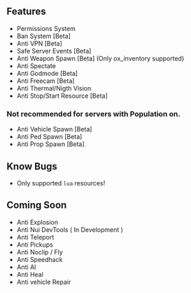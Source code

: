 ## Features
- Permissions System
- Ban System [Beta]
- Anti VPN [Beta]
- Safe Server Events [Beta]
- Anti Weapon Spawn [Beta] (Only ox_inventory supported)
- Anti Spectate
- Anti Godmode [Beta]
- Anti Freecam [Beta]
- Anti Thermal/Nigth Vision
- Anti Stop/Start Resource [Beta]

### Not recommended for servers with Population on.
- Anti Vehicle Spawn [Beta]
- Anti Ped Spawn [Beta]
- Anti Prop Spawn [Beta]

## Know Bugs
- Only supported `lua` resources!

## Coming Soon
- Anti Explosion
- Anti Nui DevTools ( In Development )
- Anti Teleport
- Anti Pickups
- Anti Noclip / Fly
- Anti Speedhack
- Anti AI 
- Anti Heal
- Anti vehicle Repair
